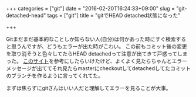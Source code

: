 +++
categories = ["git"]
date = "2016-02-20T16:24:33+09:00"
slug = "git-detached-head"
tags = ["git"]
title = "gitでHEAD detached状態になった"

+++

Gitまだまだ基本的なことしか知らない人(自分)は何かあった時にすぐ検索すると思うんですが、どうもエラーが出た時がこわい。
この前もコミット後の変更を取り消そうと色々してたらHEAD detachedって注意が出てきて戸惑ってしまった。
[このサイト](http://devlights.hatenablog.com/entry/20130417/p1)を参考にしたらいけたけど、よくよく見たらちゃんとエラーメッセージが出ててそれ見たらmasterにcheckoutしてdetachedしてたコミットのブランチを作るように言ってくれてた。

まずは焦らずにgitさんはいい人だと理解してエラーを見ることが大事。

